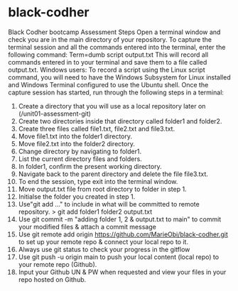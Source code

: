 # black-codher
Black Codher bootcamp
Assessment Steps
Open a terminal window and check you are in the main directory of your repository.
To capture the terminal session and all the commands entered into the terminal, enter the following command:
Term=dumb script output.txt This will record all commands entered in to your terminal and save them to a file called output.txt.
Windows users: To record a script using the Linux script command, you will need to have the Windows Subsystem for Linux installed and Windows Terminal configured to use the Ubuntu shell.
Once the capture session has started, run through the following steps in a terminal:
1.	Create a directory that you will use as a local repository later on (/unit01-assessment-git)
2.	Create two directories inside that directory called folder1 and folder2.
3.	Create three files called file1.txt, file2.txt and file3.txt.
4.	Move file1.txt into the folder1 directory.
5.	Move file2.txt into the folder2 directory.
6.	Change directory by navigating to folder1.
7.	List the current directory files and folders.
8.	In folder1, confirm the present working directory.
9.	Navigate back to the parent directory and delete the file file3.txt.
10.	To end the session, type exit into the terminal window.
11.	Move output.txt file from root directory to folder in step 1.
12.	Initialse the folder you created in step 1.
13.	Use"git add ..." to include in what will be committed to remote repository. > git add folder1 folder2 output.txt
14.	Use git commit -m "adding folder 1, 2 & output.txt to main" to commit your modified files & attach a commit message
15.	Use git remote add origin https://github.com/MarieObi/black-codher.git to set up your remote repo & connect your local repo to it.
16.	Always use git status to check your progress in the gitflow
17.	Use git push -u origin main to push your local content (local repo) to your remote repo (Github).
18.	Input your Github UN & PW when requested and view your files in your repo hosted on Github.

